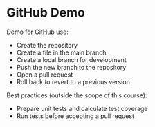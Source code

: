 # GitHub Demo
 Demo for GitHub use:

 - Create the repository
 - Create a file in the main branch
 - Create a local branch for development
 - Push the new branch to the repository
 - Open a pull request
 - Roll back to revert to a previous version

Best practices (outside the scope of this course):
- Prepare unit tests and calculate test coverage
- Run tests before accepting a pull request
